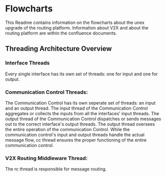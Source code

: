 # Flowcharts

This Readme contains information on the flowcharts about the unex upgrade of the routing platform.
Information about V2X and about the routing platform are within the confluence documents.

## Threading Architecture Overview

### Interface Threads
Every single interface has its own set of threads: one for input and one for output.

### Communication Control Threads:
The Communication Control has its own seperate set of threads: an input and an output thread.
The input thread of the Communication Control aggregates or collects the inputs from all the interfaces' input threads.
The output thread of the Communication Control dispatches or sends messages out to the correct interface's output threads.
The output thread oversees the entire operation of the communication Control. 
While the communication control's input and output threads handle the actual message flow,
cc thread ensures the proper functioning of the entire communication control.

### V2X Routing Middleware Thread:
The rc thread is responsible for message routing. 
